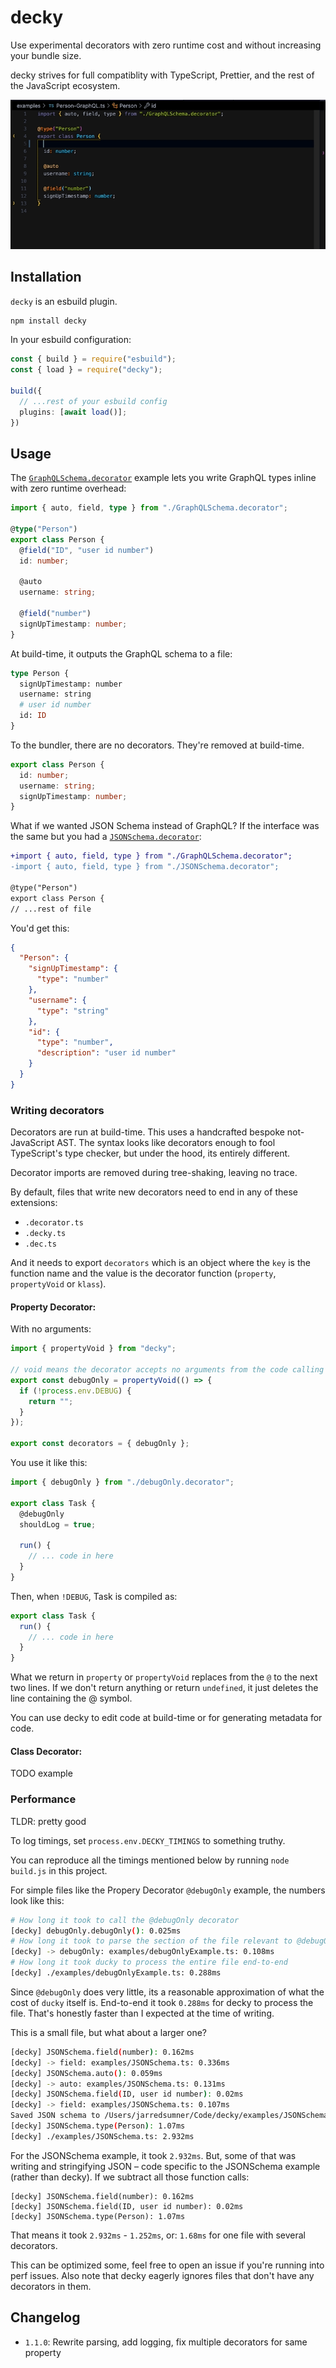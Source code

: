 # decky

Use experimental decorators with zero runtime cost and without increasing your bundle size.

decky strives for full compatiblity with TypeScript, Prettier, and the rest of the JavaScript ecosystem.

![](./demo.gif)

## Installation

`decky` is an esbuild plugin.

```bash
npm install decky
```

In your esbuild configuration:

```ts
const { build } = require("esbuild");
const { load } = require("decky");

build({
  // ...rest of your esbuild config
  plugins: [await load()];
})
```

## Usage

The [`GraphQLSchema.decorator`](./examples/GraphQLSchema.decorator.ts) example lets you write GraphQL types inline with zero runtime overhead:

```ts
import { auto, field, type } from "./GraphQLSchema.decorator";

@type("Person")
export class Person {
  @field("ID", "user id number")
  id: number;

  @auto
  username: string;

  @field("number")
  signUpTimestamp: number;
}
```

At build-time, it outputs the GraphQL schema to a file:

```graphql
type Person {
  signUpTimestamp: number
  username: string
  # user id number
  id: ID
}
```

To the bundler, there are no decorators. They're removed at build-time.

```ts
export class Person {
  id: number;
  username: string;
  signUpTimestamp: number;
}
```

What if we wanted JSON Schema instead of GraphQL? If the interface was the same but you had a [`JSONSchema.decorator`](./examples/JSONSchema.decorator.ts):

```patch
+import { auto, field, type } from "./GraphQLSchema.decorator";
-import { auto, field, type } from "./JSONSchema.decorator";

@type("Person")
export class Person {
// ...rest of file

```

You'd get this:

```json
{
  "Person": {
    "signUpTimestamp": {
      "type": "number"
    },
    "username": {
      "type": "string"
    },
    "id": {
      "type": "number",
      "description": "user id number"
    }
  }
}
```

### Writing decorators

Decorators are run at build-time. This uses a handcrafted bespoke not-JavaScript AST. The syntax looks like decorators enough to fool TypeScript's type checker, but under the hood, its entirely different.

Decorator imports are removed during tree-shaking, leaving no trace.

By default, files that write new decorators need to end in any of these extensions:

- `.decorator.ts`
- `.decky.ts`
- `.dec.ts`

And it needs to export `decorators` which is an object where the `key` is the function name and the value is the decorator function (`property`, `propertyVoid` or `klass`).

#### Property Decorator:

With no arguments:

```ts
import { propertyVoid } from "decky";

// void means the decorator accepts no arguments from the code calling it
export const debugOnly = propertyVoid(() => {
  if (!process.env.DEBUG) {
    return "";
  }
});

export const decorators = { debugOnly };
```

You use it like this:

```ts
import { debugOnly } from "./debugOnly.decorator";

export class Task {
  @debugOnly
  shouldLog = true;

  run() {
    // ... code in here
  }
}
```

Then, when `!DEBUG`, Task is compiled as:

```ts
export class Task {
  run() {
    // ... code in here
  }
}
```

What we return in `property` or `propertyVoid` replaces from the `@` to the next two lines. If we don't return anything or return `undefined`, it just deletes the line containing the @ symbol.

You can use decky to edit code at build-time or for generating metadata for code.

#### Class Decorator:

TODO example

### Performance

TLDR: pretty good

To log timings, set `process.env.DECKY_TIMINGS` to something truthy.

You can reproduce all the timings mentioned below by running `node build.js` in this project.

For simple files like the Propery Decorator `@debugOnly` example, the numbers look like this:

```bash
# How long it took to call the @debugOnly decorator
[decky] debugOnly.debugOnly(): 0.025ms
# How long it took to parse the section of the file relevant to @debugOnly
[decky] -> debugOnly: examples/debugOnlyExample.ts: 0.108ms
# How long it took ducky to process the entire file end-to-end
[decky] ./examples/debugOnlyExample.ts: 0.288ms
```

Since `@debugOnly` does very little, its a reasonable approximation of what the cost of `ducky` itself is. End-to-end it took `0.288ms` for decky to process the file. That's honestly faster than I expected at the time of writing.

This is a small file, but what about a larger one?

```bash
[decky] JSONSchema.field(number): 0.162ms
[decky] -> field: examples/JSONSchema.ts: 0.336ms
[decky] JSONSchema.auto(): 0.059ms
[decky] -> auto: examples/JSONSchema.ts: 0.131ms
[decky] JSONSchema.field(ID, user id number): 0.02ms
[decky] -> field: examples/JSONSchema.ts: 0.107ms
Saved JSON schema to /Users/jarredsumner/Code/decky/examples/JSONSchema.json
[decky] JSONSchema.type(Person): 1.07ms
[decky] ./examples/JSONSchema.ts: 2.932ms
```

For the JSONSchema example, it took `2.932ms`. But, some of that was writing and stringifying JSON – code specific to the JSONSchema example (rather than decky). If we subtract all those function calls:

```
[decky] JSONSchema.field(number): 0.162ms
[decky] JSONSchema.field(ID, user id number): 0.02ms
[decky] JSONSchema.type(Person): 1.07ms
```

That means it took `2.932ms` - `1.252ms`, or: `1.68ms` for one file with several decorators.

This can be optimized some, feel free to open an issue if you're running into perf issues. Also note that decky eagerly ignores files that don't have any decorators in them.

## Changelog

- `1.1.0`: Rewrite parsing, add logging, fix multiple decorators for same property
